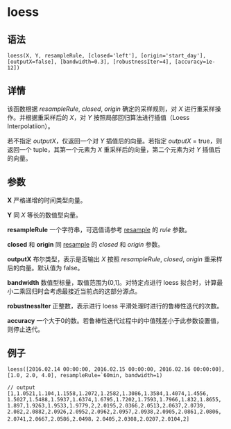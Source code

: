 # loess

## 语法

`loess(X, Y, resampleRule, [closed='left'], [origin='start_day'],
[outputX=false], [bandwidth=0.3], [robustnessIter=4], [accuracy=1e-12])`

## 详情

该函数根据 *resampleRule*, *closed*, *origin* 确定的采样规则，对
*X* 进行重采样操作。并根据重采样后的 *X*，对 *Y* 按照局部回归算法进行插值（Loess
Interpolatiion）。

若不指定 *outputX*，仅返回一个对 *Y* 插值后的向量。若指定 *outputX* =
true，则返回一个 tuple，其第一个元素为 *X* 重采样后的向量，第二个元素为对 *Y* 插值后的向量。

## 参数

**X** 严格递增的时间类型向量。

**Y** 同 *X* 等长的数值型向量。

**resampleRule** 一个字符串，可选值请参考 [resample](../r/resample.html) 的
*rule* 参数。

**closed** 和 **origin** 同 [resample](../r/resample.html) 的
*closed* 和 *origin* 参数。

**outputX** 布尔类型，表示是否输出 *X* 按照 *resampleRule*, *closed*,
*origin* 重采样后的向量。默认值为 false。

**bandwidth** 数值型标量，取值范围为(0,1]。对特定点进行 loess 拟合时，计算最小二乘回归时会考虑最接近当前点的这部分源点。

**robustnessIter** 正整数，表示进行 loess 平滑处理时进行的鲁棒性迭代的次数。

**accuracy** 一个大于0的数。若鲁棒性迭代过程中的中值残差小于此参数设置值，则停止迭代。

## 例子

```
loess([2016.02.14 00:00:00, 2016.02.15 00:00:00, 2016.02.16 00:00:00], [1.0, 2.0, 4.0], resampleRule=`60min, bandwidth=1)

// output
[1,1.0521,1.104,1.1558,1.2072,1.2582,1.3086,1.3584,1.4074,1.4556,
1.5027,1.5488,1.5937,1.6374,1.6795,1.7202,1.7593,1.7966,1.832,1.8655,
1.897,1.9263,1.9533,1.9779,2,2.0195,2.0366,2.0513,2.0637,2.0739,
2.082,2.0882,2.0926,2.0952,2.0962,2.0957,2.0938,2.0905,2.0861,2.0806,
2.0741,2.0667,2.0586,2.0498，2.0405,2.0308,2.0207,2.0104,2]
```

